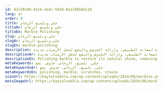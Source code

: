 ```yaml
---
id: 82c50c88-d1cb-4a4c-b03d-8e219858dc26
lang: ar
order: 9
title: جلي وتلميع الرخام
titleAr: جلي وتلميع الرخام
titleEn: Marble Polishing
slug: جلي-وتلميع-الرخام
slugAr: جلي-وتلميع-الرخام
slugEn: marble-polishing
description: جلي الرخام وتلميعه لإعادة لمعانه الطبيعي، وإزالة الخدوش والبقع لجعل الأرضيات جديدة.
descriptionAr: جلي الرخام وتلميعه لإعادة لمعانه الطبيعي، وإزالة الخدوش والبقع لجعل الأرضيات جديدة.
descriptionEn: Polishing marble to restore its natural shine, removing scratches and stains to make floors look new.
metaKeywords: جلي, تلميع, الرخام, خدوش, بقع
metaKeywordsAr: جلي, تلميع, الرخام, خدوش, بقع
metaKeywordsEn: polishing, marble, scratches, stains
iconUrl: https://baytalnakhla.com/wp-content/uploads/2024/08/marbles.png
metaImageUrl: https://baytalnakhla.com/wp-content/uploads/2024/08/marbles.png
---
```

